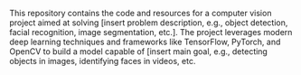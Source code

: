This repository contains the code and resources for a computer vision project aimed at solving [insert problem description, e.g., object detection, facial recognition, image segmentation, etc.]. The project leverages modern deep learning techniques and frameworks like TensorFlow, PyTorch, and OpenCV to build a model capable of [insert main goal, e.g., detecting objects in images, identifying faces in videos, etc.
